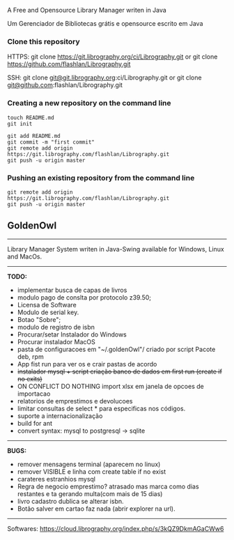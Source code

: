 A Free and Opensource Library Manager writen in Java

Um Gerenciador de Bibliotecas grátis e opensource escrito em Java

### Clone this repository 

HTTPS: 
git clone https://git.librography.org/ci/Librography.git
or 
git clone https://github.com/flashlan/Librography.git

SSH: 
git clone git@git.librography.org:ci/Librography.git
or 
git clone  git@github.com:flashlan/Librography.git



### Creating a new repository on the command line

```
touch README.md
git init

git add README.md
git commit -m "first commit"
git remote add origin https://git.librography.com/flashlan/Librography.git
git push -u origin master
```

### Pushing an existing repository from the command line

```
git remote add origin https://git.librography.com/flashlan/Librography.git
git push -u origin master
```

## GoldenOwl

---------

Library Manager System writen in Java-Swing available for Windows, Linux and MacOs.

-------

**TODO:**

* implementar busca de capas de livros
* modulo pago de conslta por protocolo z39.50;
* Licensa de Software
* Modulo de serial key. 
* Botao "Sobre";
* modulo  de registro de isbn
* Procurar/setar	Instalador do Windows
* Procurar instalador MacOS
* pasta de configuracoes em "~/.goldenOwl"/ criado por script Pacote deb, rpm
* App fist run para ver os e crair pastas de acordo
* ~~instalador mysql + script criação banco de dados em first run (create if no exits)~~
* ON CONFLICT DO NOTHING import xlsx em janela de opcoes  de importacao
* relatorios de emprestimos e devolucoes
* limitar consultas de select * para especificas nos códigos.
* suporte a internacionalização
* build for ant
* convert syntax: mysql to postgresql -> sqlite

---
**BUGS:**

* remover mensagens terminal (aparecem no linux)
* remover VISIBLE e linha com create table if no exist
* carateres estranhios mysql
* Regra de negocio emprestimo? atrasado mas marca como dias restantes e ta gerando multa(com mais de 15 dias)
* livro cadastro dublica se alterar isbn.
* Botão salver em cartao faz nada (abrir explorer na url).

---
Softwares:
https://cloud.librography.org/index.php/s/3kQZ9DkmAGaCWw6

